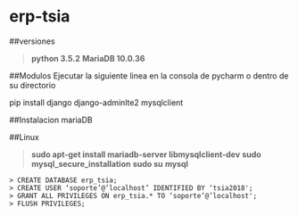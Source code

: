 # erp-tsia

##versiones
> **python 3.5.2**
> **MariaDB 10.0.36**

##Modulos
Ejecutar la siguiente linea en la consola de pycharm o dentro de su directorio

pip install django django-adminlte2 mysqlclient

##Instalacion mariaDB

##Linux
> **sudo apt-get install mariadb-server libmysqlclient-dev**
> **sudo mysql_secure_installation**
> **sudo su**
> **mysql**
    
    > CREATE DATABASE erp_tsia;
    > CREATE USER ‘soporte’@’localhost’ IDENTIFIED BY ‘tsia2018'; 
    > GRANT ALL PRIVILEGES ON erp_tsia.* TO ‘soporte’@’localhost';
    > FLUSH PRIVILEGES;
